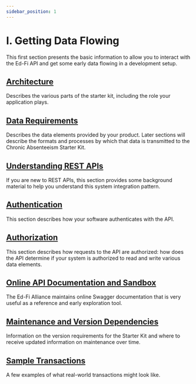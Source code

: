 ```yaml
---
sidebar_position: 1
---
```


# I. Getting Data Flowing

This first section presents the basic information to allow you to interact with
the Ed-Fi API and get some early data flowing in a development setup.

## [Architecture](./architecture)

Describes the various parts of the starter kit, including the role your
application plays.

## [Data Requirements](./data-requirements)

Describes the data elements provided by your product. Later sections will
describe the formats and processes by which that data is transmitted to the
Chronic Absenteeism Starter Kit.

## [Understanding REST APIs](./understanding-rest-apis)

If you are new to REST APIs, this section provides some background material to
help you understand this system integration pattern.

## [Authentication](./authentication)

This section describes how your software authenticates with the API.

## [Authorization](./authorization)

This section describes how requests to the API are authorized: how does the API
determine if your system is authorized to read and write various data elements.

## [Online API Documentation and Sandbox](./online-api-documentation-and-sandbox)

The Ed-Fi Alliance maintains online Swagger documentation that is very useful as
a reference and early exploration tool.

## [Maintenance and Version Dependencies](./maintenance-and-version-dependencies)

Information on the version requirements for the Starter Kit and where to receive
updated information on maintenance over time.

## [Sample Transactions](./sample-transactions)

A few examples of what real-world transactions might look like.
